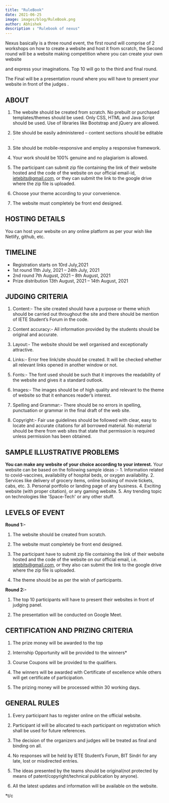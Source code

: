 ```yaml
---
title: "RuleBook"
date: 2021-06-25
image: images/blog/RuleBook.png
author: Abhishek
description : "Rulebook of nexus"
---
```


Nexus basically is a three round event, the first round will comprise of 2 workshops on how to create a website and host it from scratch, the Second round will be a website making competition where you can create your own website 

and express your imaginations. Top 10 will go to the third and final round. 

The Final will be a presentation round where you will have to present your website in front of the judges . 

## ABOUT
1.	The website should be created from scratch. No prebuilt or purchased templates/themes should be used. Only CSS, HTML and Java Script should be used. Use of libraries like Bootstrap and jQuery are allowed.

2.	Site should be easily administered – content sections should be editable .

3.	Site should be mobile-responsive and employ a responsive framework.

4.	Your work should be 100% genuine and no plagiarism is allowed.

5.	The participant can submit zip file containing the link of their website hosted and the code of the website on our official email-id, ietebits@gmail.com, or they can submit the link to the google drive where the zip file is uploaded.

6.	Choose your theme according to your convenience.

7.	The website must completely be front end designed.

## HOSTING DETAILS
You can host your website on any online platform as per your wish like Netlify, github, etc.

## TIMELINE
- Registration starts on	10rd July,2021
- 1st round	11th July, 2021 – 24th July, 2021
- 2nd round	7th August, 2021 – 8th August, 2021
- Prize distribution	13th August, 2021 – 14th August, 2021

## JUDGING CRITERIA
1.	Content:- The site created should have a purpose or theme which should be carried out throughout the site and there should be mention of IETE Student’s Forum in the code.

2.	Content accuracy:- All information provided by the students should be original and accurate.

3.	Layout:- The website should be well organised and exceptionally attractive.

4.	Links:- Error free link/site should be created. It will be checked whether all relevant links opened in another window or not.

5.	Fonts:- The font used should be such that it improves the readability of the website and gives it a standard outlook.

6.	Images:- The images should be of high quality and relevant to the theme of website so that it enhances reader’s interest.

7.	Spelling and Grammar:- There should be no errors in spelling, punctuation or grammar in the final draft of the web site.

8.	Copyright:- Fair use guidelines should be followed with clear, easy to locate and accurate citations for all borrowed material. No material should be there from web sites that state that permission is required unless permission has been obtained.

## SAMPLE ILLUSTRATIVE PROBLEMS              
 **You can make any website of your choice according to your  interest.**
    Your website can be based on the following sample ideas :-
        1. Information related to covid-vaccines, availability of hospital beds, or oxygen  availability.
        2. Services like delivery of grocery items, online booking of movie tickets, cabs, etc.
        3. Personal portfolio or landing page of any business.
        4. Exciting website (with proper citation), or any gaming website.
        5. Any trending topic on technologies like 'Space-Tech' or any other stuff.

## LEVELS OF EVENT

**Round 1:-**
1.	The website should be created from scratch. 

2.	The website must completely be front end designed. 

3.	The participant have to submit zip file containing the link of their website hosted and the code of the website on our official email, i.e. ietebits@gmail.com, or they also can submit the link to the google drive where the zip file is uploaded. 

4.	The theme should be as per the wish of participants.


**Round 2:-** 
1. The top 10 participants will have to present their websites in front of judging panel.

2. The presentation will be conducted on Google Meet.

## CERTIFICATION AND PRIZING CRITERIA
1.	The prize money will be awarded to the top

2.	Internship Opportunity will be provided to the winners*

3.	Course Coupons will be provided to the qualifiers. 

4.	The winners will be awarded with Certificate of excellence while others will get certificate of participation.

5.	The prizing money will be processed within 30 working days.

## GENERAL RULES
1.	Every participant has to register online on the official  website.

2.	Participant id will be allocated to each participant on registration which shall be used for future references.

3.	The decision of the organizers and judges will be treated as final and binding on all.

4.	No responses will be held by IETE Student’s Forum, BIT Sindri for any late, lost or misdirected entries.

5.	The ideas presented by the teams should be original(not protected by means of patent/copyright/technical publication by anyone).

6.	All the latest updates and information will be available on the website.

*t/c
